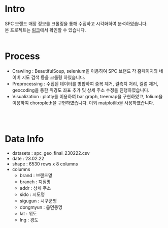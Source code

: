 # Intro
SPC 브랜드 매장 정보를 크롤링을 통해 수집하고 시각화하여 분석하였습니다.<br>
본 프로젝트는 [링크](https://hellp-world.tistory.com/327)에서 확인할 수 있습니다.
<br>
<br>

# Process
- Crawling : BeautifulSoup, selenium을 이용하여 SPC 브랜드 각 홈페이지와 네이버 지도 검색 등을 크롤링 하였습니다.
- Preprocessing : 수집된 데이터를 병합하여 중복 제거, 결측치 처리, 컬럼 제거, geocoding을 통한 위경도 좌표 추가 및 상세 주소 수정을 진행하였습니다.
- Visualization : plotly를 이용하여 bar graph, treemap을 구현하였고, folium을 이용하여 choropleth을 구현하였습니다. 이외 matplotlib을 사용하였습니다.
<br>
<br>

# Data Info
- datasets : spc_geo_final_230222.csv
- date : 23.02.22 
- shape : 6530 rows x 8 columns
- columns 
	- brand : 브랜드명
	- branch : 지점명
	- addr : 상세 주소
	- sido : 시도명
	- sigugun : 시구군명
	- dongmyun : 읍면동명
	- lat : 위도
	- lng : 경도
